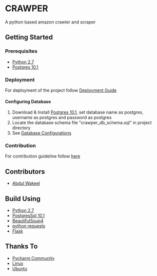 # CRAWPER
A python based amazon crawler and scraper


## Getting Started
### Prerequisites
* [Python 2.7](https://www.python.org/download/releases/2.7/)
* [Postgres 10.1](https://www.postgresql.org/download/)

### Deployment
For deployment of the project follow [Deployment Guide](docs/deployment.md)

#### Configuring Database
1. Download & Install [Postgres 10.1](https://www.postgresql.org/download/), set database name as postgres, username as postgres and password as postgres
2. Locate the database schema file "crawper_db_schema.sql" in project directory
3. See [Database Configurations](docs/database.md)

### Contribution
For contribution guideline follow [here](docs/contribution.md)

## Contributors

- [Abdul Wakeel](https://github.com/a-wakeel)

## Build Using
* [Python 2.7](https://www.python.org/download/releases/2.7/)
* [PostgresSql 10.1](https://www.postgresql.org/download/)
* [BeautifulSoup4](https://www.crummy.com/software/BeautifulSoup/bs4/doc/)
* [python requests](http://docs.python-requests.org/en/master/)
* [Flask](http://flask.pocoo.org/)

## Thanks To
* [Pycharm Community](https://www.jetbrains.com/pycharm/)
* [Linux](https://www.linux.org/)
* [Ubuntu](https://www.ubuntu.com/)
